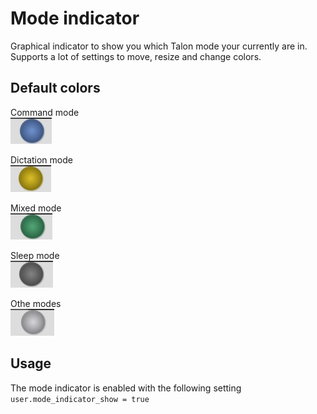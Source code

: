 # Mode indicator

Graphical indicator to show you which Talon mode your currently are in. Supports a lot of settings to move, resize and change colors.

## Default colors

Command mode  
![Command mode](./images/command.png)

Dictation mode  
![Dictation mode](./images/dictation.png)

Mixed mode  
![Mixed mode](./images/mixed.png)

Sleep mode  
![Sleep mode](./images/sleep.png)

Othe modes  
![Others mode](./images/other.png)

## Usage

The mode indicator is enabled with the following setting  
`user.mode_indicator_show = true`
